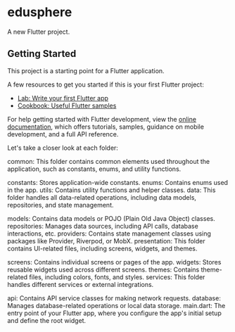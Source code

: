 # edusphere

A new Flutter project.

## Getting Started

This project is a starting point for a Flutter application.

A few resources to get you started if this is your first Flutter project:

- [Lab: Write your first Flutter app](https://docs.flutter.dev/get-started/codelab)
- [Cookbook: Useful Flutter samples](https://docs.flutter.dev/cookbook)

For help getting started with Flutter development, view the
[online documentation](https://docs.flutter.dev/), which offers tutorials,
samples, guidance on mobile development, and a full API reference.


Let's take a closer look at each folder:

common: This folder contains common elements used throughout the application, such as constants, enums, and utility functions.

constants: Stores application-wide constants.
enums: Contains enums used in the app.
utils: Contains utility functions and helper classes.
data: This folder handles all data-related operations, including data models, repositories, and state management.

models: Contains data models or POJO (Plain Old Java Object) classes.
repositories: Manages data sources, including API calls, database interactions, etc.
providers: Contains state management classes using packages like Provider, Riverpod, or MobX.
presentation: This folder contains UI-related files, including screens, widgets, and themes.

screens: Contains individual screens or pages of the app.
widgets: Stores reusable widgets used across different screens.
themes: Contains theme-related files, including colors, fonts, and styles.
services: This folder handles different services or external integrations.

api: Contains API service classes for making network requests.
database: Manages database-related operations or local data storage.
main.dart: The entry point of your Flutter app, where you configure the app's initial setup and define the root widget.